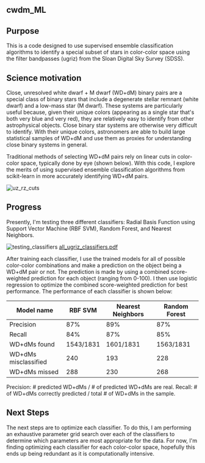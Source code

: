 ## cwdm_ML

## Purpose

This is a code designed to use supervised ensemble classification algorithms
to identify a special subset of stars in color-color space using the filter
bandpasses (ugriz) from the Sloan Digital Sky Survey (SDSS).

## Science motivation

Close, unresolved white dwarf + M dwarf (WD+dM) binary pairs are a special class of binary
stars that include a degenerate stellar remnant (white dwarf) and a low-mass star (M dwarf).
These systems are particularly useful because, given their unique colors (appearing
as a single star that's both very blue and very red), they are relatively easy to identify
from other astrophysical objects. Close binary star systems are otherwise very
difficult to identify. With their unique colors, astronomers are able to build
large statistical samples of WD+dM and use them as proxies for understanding
close binary systems in general.

Traditional methods of selecting WD+dM pairs rely on linear cuts in color-color
space, typically done by eye (shown below). With this code, I explore the merits of using
supervised ensemble classification algorithms from scikit-learn in more accurately
identifying WD+dM pairs.

![uz_rz_cuts](https://cloud.githubusercontent.com/assets/10521443/13748496/7424b6ac-e9d3-11e5-9c82-234316fceebc.png)

## Progress

Presently, I'm testing three different classifiers: Radial Basis Function using
Support Vector Machine (RBF SVM), Random Forest, and Nearest Neighbors.

![testing_classifiers](https://cloud.githubusercontent.com/assets/10521443/13748495/741ccfd2-e9d3-11e5-858b-1c68aae66583.png)
[all_ugriz_classifiers.pdf](https://github.com/dylanpmorgan/cwdm_ML/files/172182/all_ugriz_classifiers.pdf)

After training each classifier, I use the trained models for all of possible
color-color combinations and make a prediction on the object being a WD+dM pair or not.
The prediction is made by using a combined score-weighted prediction for each
object (ranging from 0-100). I then use logistic regression to optimize the
combined score-weighted prediction for best performance. The performance of each classifier
is shown below:

| Model name   | RBF SVM | Nearest Neighbors | Random Forest |
|--------------|---------|-------------------|---------------|
| Precision    | 87%     | 89%               | 87%           |
| Recall       | 84%     | 87%               | 85%           |
| WD+dMs found | 1543/1831 | 1601/1831 | 1563/1831 |
| WD+dMs misclassified | 240 | 193 | 228 |
| WD+dMs missed | 288 | 230 | 268 |

Precision: # predicted WD+dMs / # of predicted WD+dMs are real.
Recall: # of WD+dMs correctly predicted / total # of WD+dMs in the sample.

## Next Steps

The next steps are to optimize each classifier. To do this, I am performing an
exhaustive parameter grid search over each of the classifiers to determine which
parameters are most appropriate for the data. For now, I'm finding optimizing each
classifier for each color-color space, hopefully this ends up being redundant as
it is computationally intensive.
